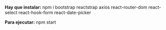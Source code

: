**Hay que instalar:**
npm i bootstrap reactstrap axios react-router-dom react-select react-hook-form react-date-picker

**Para ejecutar:**
npm start
